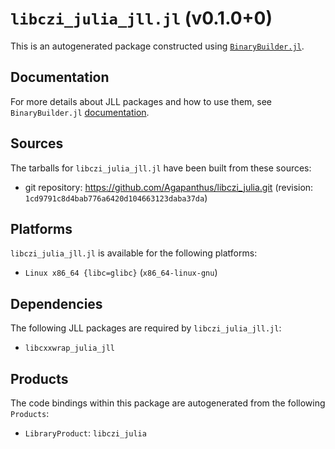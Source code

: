 # `libczi_julia_jll.jl` (v0.1.0+0)

This is an autogenerated package constructed using [`BinaryBuilder.jl`](https://github.com/JuliaPackaging/BinaryBuilder.jl).

## Documentation

For more details about JLL packages and how to use them, see `BinaryBuilder.jl` [documentation](https://docs.binarybuilder.org/stable/jll/).

## Sources

The tarballs for `libczi_julia_jll.jl` have been built from these sources:

* git repository: https://github.com/Agapanthus/libczi_julia.git (revision: `1cd9791c8d4bab776a6420d104663123daba37da`)

## Platforms

`libczi_julia_jll.jl` is available for the following platforms:

* `Linux x86_64 {libc=glibc}` (`x86_64-linux-gnu`)

## Dependencies

The following JLL packages are required by `libczi_julia_jll.jl`:

* `libcxxwrap_julia_jll`

## Products

The code bindings within this package are autogenerated from the following `Products`:

* `LibraryProduct`: `libczi_julia`
